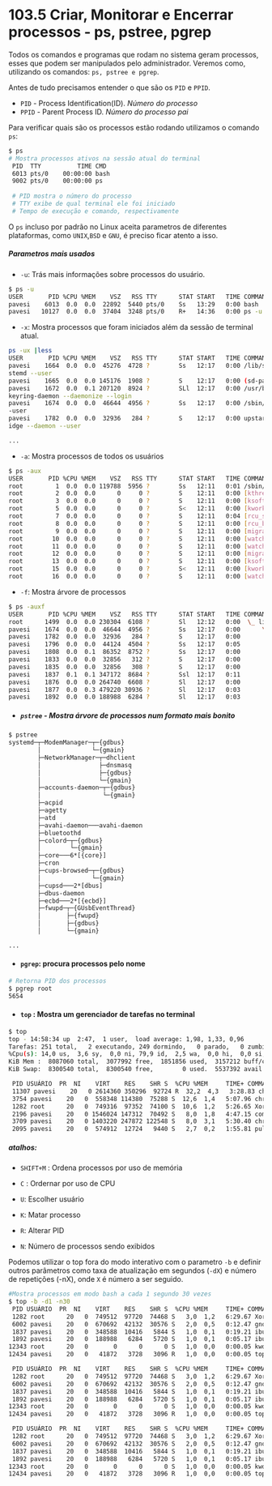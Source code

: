 #  103.5  Criar, Monitorar e Encerrar processos - ps, pstree, pgrep



Todos os comandos e programas que rodam no sistema geram processos, esses que podem ser manipulados pelo administrador. Veremos como, utilizando os comandos: `ps, pstree e pgrep`.



Antes de tudo precisamos entender o que são os `PID` e `PPID`.

-  `PID` - Process Identification(ID). _Número do processo_
- `PPID` - Parent Process ID. _Número do processo pai_ 



Para verificar quais são os processos estão rodando utilizamos o comando `ps`:



```bash
$ ps 
# Mostra processos ativos na sessão atual do terminal
 PID  TTY          TIME CMD
 6013 pts/0    00:00:00 bash
 9002 pts/0    00:00:00 ps
 
 # PID mostra o número do processo
 # TTY exibe de qual terminal ele foi iniciado
 # Tempo de execução e comando, respectivamente
```



O `ps` incluso por padrão no Linux aceita parametros de diferentes plataformas, como `UNIX`,`BSD` e `GNU`, é preciso ficar atento a isso.



##### Parametros mais usados

- `-u`: Trás mais informações sobre processos do usuário.

```bash 
$ ps -u
USER       PID %CPU %MEM    VSZ   RSS TTY      STAT START   TIME COMMAND
pavesi    6013  0.0  0.0  22892  5440 pts/0    Ss   13:29   0:00 bash
pavesi   10127  0.0  0.0  37404  3248 pts/0    R+   14:36   0:00 ps -u
```



- `-x`: Mostra processos que foram iniciados além da sessão de terminal atual.

```bash
ps -ux |less
USER       PID %CPU %MEM    VSZ   RSS TTY      STAT START   TIME COMMAND
pavesi    1664  0.0  0.0  45276  4728 ?        Ss   12:17   0:00 /lib/systemd/sy
stemd --user
pavesi    1665  0.0  0.0 145176  1908 ?        S    12:17   0:00 (sd-pam)
pavesi    1672  0.0  0.1 207120  8924 ?        SLl  12:17   0:00 /usr/bin/gnome-
keyring-daemon --daemonize --login
pavesi    1674  0.0  0.0  46644  4956 ?        Ss   12:17   0:00 /sbin/upstart -
-user
pavesi    1782  0.0  0.0  32936   284 ?        S    12:17   0:00 upstart-udev-br
idge --daemon --user

...
```



- `-a`: Mostra processos de todos os usuários
```bash
$ ps -aux
USER       PID %CPU %MEM    VSZ   RSS TTY      STAT START   TIME COMMAND
root         1  0.0  0.0 119788  5956 ?        Ss   12:11   0:01 /sbin/init splash
root         2  0.0  0.0      0     0 ?        S    12:11   0:00 [kthreadd]
root         3  0.0  0.0      0     0 ?        S    12:11   0:00 [ksoftirqd/0]
root         5  0.0  0.0      0     0 ?        S<   12:11   0:00 [kworker/0:0H]
root         7  0.0  0.0      0     0 ?        S    12:11   0:04 [rcu_sched]
root         8  0.0  0.0      0     0 ?        S    12:11   0:00 [rcu_bh]
root         9  0.0  0.0      0     0 ?        S    12:11   0:00 [migration/0]
root        10  0.0  0.0      0     0 ?        S    12:11   0:00 [watchdog/0]
root        11  0.0  0.0      0     0 ?        S    12:11   0:00 [watchdog/1]
root        12  0.0  0.0      0     0 ?        S    12:11   0:00 [migration/1]
root        13  0.0  0.0      0     0 ?        S    12:11   0:00 [ksoftirqd/1]
root        15  0.0  0.0      0     0 ?        S<   12:11   0:00 [kworker/1:0H]
root        16  0.0  0.0      0     0 ?        S    12:11   0:00 [watchdog/2]

```

   

- `-f`: Mostra árvore de processos

```bash   
$ ps -auxf
USER       PID %CPU %MEM    VSZ   RSS TTY      STAT START   TIME COMMAND
root      1499  0.0  0.0 230304  6108 ?        Sl   12:12   0:00  \_ lightdm --session-child 12 19
pavesi    1674  0.0  0.0  46644  4956 ?        Ss   12:17   0:00      \_ /sbin/upstart --user
pavesi    1782  0.0  0.0  32936   284 ?        S    12:17   0:00          \_ upstart-udev-bridge --daemon --user
pavesi    1796  0.0  0.0  44124  4504 ?        Ss   12:17   0:05          \_ dbus-daemon --fork --session --address=unix:abstract=/tmp/dbus-xzasLEhnYl
pavesi    1808  0.0  0.1  86352  8752 ?        Ss   12:17   0:00          \_ /usr/lib/x86_64-linux-gnu/hud/window-stack-bridge
pavesi    1833  0.0  0.0  32856   312 ?        S    12:17   0:00          \_ upstart-dbus-bridge --daemon --session --user --bus-name session
pavesi    1835  0.0  0.0  32856   308 ?        S    12:17   0:00          \_ upstart-dbus-bridge --daemon --system --user --bus-name system
pavesi    1837  0.1  0.1 347172  8684 ?        Ssl  12:17   0:11          \_ /usr/bin/ibus-daemon --daemonize --xim --address unix:tmpdir=/tmp/ibus
pavesi    1876  0.0  0.0 264740  6608 ?        Sl   12:17   0:00          |   \_ /usr/lib/ibus/ibus-dconf
pavesi    1877  0.0  0.3 479220 30936 ?        Sl   12:17   0:03          |   \_ /usr/lib/ibus/ibus-ui-gtk3
pavesi    1892  0.0  0.0 188988  6284 ?        Sl   12:17   0:03          |   \_ /usr/lib/ibus/ibus-engine-simple
```



- ##### `pstree` - Mostra árvore de processos num formato mais bonito 

```bash
$ pstree
systemd─┬─ModemManager─┬─{gdbus}
        │              └─{gmain}
        ├─NetworkManager─┬─dhclient
        │                ├─dnsmasq
        │                ├─{gdbus}
        │                └─{gmain}
        ├─accounts-daemon─┬─{gdbus}
        │                 └─{gmain}
        ├─acpid
        ├─agetty
        ├─atd
        ├─avahi-daemon───avahi-daemon
        ├─bluetoothd
        ├─colord─┬─{gdbus}
        │        └─{gmain}
        ├─core───6*[{core}]
        ├─cron
        ├─cups-browsed─┬─{gdbus}
        │              └─{gmain}
        ├─cupsd───2*[dbus]
        ├─dbus-daemon
        ├─ecbd───2*[{ecbd}]
        ├─fwupd─┬─{GUsbEventThread}
        │       ├─{fwupd}
        │       ├─{gdbus}
        │       └─{gmain}

...
```



- #### `pgrep`: procura processos pelo nome



```bash
# Retorna PID dos processos
$ pgrep root
5654
```



- #### `top` : Mostra um gerenciador de tarefas no terminal

```bash
$ top
top - 14:58:34 up  2:47,  1 user,  load average: 1,98, 1,33, 0,96
Tarefas: 251 total,   2 executando, 249 dormindo,   0 parado,   0 zumbi
%Cpu(s): 14,0 us,  3,6 sy,  0,0 ni, 79,9 id,  2,5 wa,  0,0 hi,  0,0 si,  0,0 st
KiB Mem :  8087060 total,  3077992 free,  1851856 used,  3157212 buff/cache
KiB Swap:  8300540 total,  8300540 free,        0 used.  5537392 avail Mem 

 PID USUÁRIO  PR  NI    VIRT    RES    SHR S  %CPU %MEM     TIME+ COMMAND                                          
 11307 pavesi    20   0 2614360 350296  92724 R  32,2  4,3   3:28.83 chrome                                           
 3754 pavesi    20   0  558348 114380  75288 S  12,6  1,4   5:07.96 chrome                                           
 1282 root      20   0  749316  97352  74100 S  10,6  1,2   5:26.65 Xorg                                             
 2196 pavesi    20   0 1546024 147312  70492 S   8,0  1,8   4:47.15 compiz                                           
 3709 pavesi    20   0 1403220 247872 122548 S   8,0  3,1   5:30.40 chrome                                           
 2095 pavesi    20   0  574912  12724   9440 S   2,7  0,2   1:55.81 pulseaudio
```



##### atalhos:

- `SHIFT+M` : Ordena processos por uso de memória

- `C` : Ordernar por uso de CPU

- `U`: Escolher usuário

- `K`: Matar processo

- `R`: Alterar PID

- `N`: Número de processos sendo exibidos

  

Podemos utilizar o top fora do modo interativo com o parametro `-b` e definir outros parâmetros como taxa de atualização em segundos (`-dX`) e número de repetições (-nX), onde `X` é número a ser seguido.

```bash
#Mostra processos em modo bash a cada 1 segundo 30 vezes
$ top -b -d1 -n30 
 PID USUÁRIO  PR  NI    VIRT    RES    SHR S  %CPU %MEM     TIME+ COMMAND
 1282 root      20   0  749512  97720  74468 S   3,0  1,2   6:29.67 Xorg
 6002 pavesi    20   0  670692  42132  30576 S   2,0  0,5   0:12.47 gnome-terminal-
 1837 pavesi    20   0  348588  10416   5844 S   1,0  0,1   0:19.21 ibus-daemon
 1892 pavesi    20   0  188988   6284   5720 S   1,0  0,1   0:05.17 ibus-engine-sim
12343 root      20   0       0      0      0 S   1,0  0,0   0:00.05 kworker/2:2
12434 pavesi    20   0   41872   3728   3096 R   1,0  0,0   0:00.05 top

 PID USUÁRIO  PR  NI    VIRT    RES    SHR S  %CPU %MEM     TIME+ COMMAND
 1282 root      20   0  749512  97720  74468 S   3,0  1,2   6:29.67 Xorg
 6002 pavesi    20   0  670692  42132  30576 S   2,0  0,5   0:12.47 gnome-terminal-
 1837 pavesi    20   0  348588  10416   5844 S   1,0  0,1   0:19.21 ibus-daemon
 1892 pavesi    20   0  188988   6284   5720 S   1,0  0,1   0:05.17 ibus-engine-sim
12343 root      20   0       0      0      0 S   1,0  0,0   0:00.05 kworker/2:2
12434 pavesi    20   0   41872   3728   3096 R   1,0  0,0   0:00.05 top

 PID USUÁRIO  PR  NI    VIRT    RES    SHR S  %CPU %MEM     TIME+ COMMAND
 1282 root      20   0  749512  97720  74468 S   3,0  1,2   6:29.67 Xorg
 6002 pavesi    20   0  670692  42132  30576 S   2,0  0,5   0:12.47 gnome-terminal-
 1837 pavesi    20   0  348588  10416   5844 S   1,0  0,1   0:19.21 ibus-daemon
 1892 pavesi    20   0  188988   6284   5720 S   1,0  0,1   0:05.17 ibus-engine-sim
12343 root      20   0       0      0      0 S   1,0  0,0   0:00.05 kworker/2:2
12434 pavesi    20   0   41872   3728   3096 R   1,0  0,0   0:00.05 top

```



